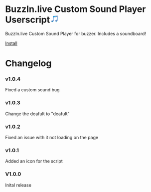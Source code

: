 # BuzzIn.live Custom Sound Player Userscript<img src='https://raw.githubusercontent.com/WilsontheWolf/BuzzIn.live-Custom-Sound-Player-Userscript/master/image.png' height="25"></img>
BuzzIn.live Custom Sound Player for buzzer. Includes a soundboard!

<a href="https://github.com/WilsontheWolf/BuzzIn.live-Custom-Sound-Player-Userscript/raw/master/sound.user.js">Install</a>
# Changelog
### v1.0.4
Fixed a custom sound bug
### v1.0.3
Change the deafult to "deafult"
### v1.0.2
Fixed an issue with it not loading on the page
### v1.0.1
Added an icon for the script
### V1.0.0
Inital release 
